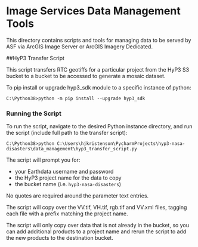 # Image Services Data Management Tools 

This directory contains scripts and tools for managing data to be served by ASF via ArcGIS Image Server or ArcGIS Imagery Dedicated.

##HyP3 Transfer Script

This script transfers RTC geotiffs for a particular project from the HyP3 S3 bucket to a bucket to be accessed to generate a mosaic dataset.

To pip install or upgrade hyp3_sdk module to a specific instance of python:

```C:\Python38>python -m pip install --upgrade hyp3_sdk```

### Running the Script

To run the script, navigate to the desired Python instance directory, and run the script (include full path to the transfer script):

```C:\Python38>python C:\Users\hjkristenson\PycharmProjects\hyp3-nasa-disasters\data_management\hyp3_transfer_script.py```

The script will prompt you for:
- your Earthdata username and password
- the HyP3 project name for the data to copy
- the bucket name (i.e. ```hyp3-nasa-disasters```)

No quotes are required around the parameter text entries. 

The script will copy over the VV.tif, VH.tif, rgb.tif and VV.xml files, tagging each file with a prefix matching the project name. 

The script will only copy over data that is not already in the bucket, so you can add additional products to a project name and rerun the script to add the new products to the destination bucket.

